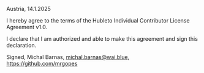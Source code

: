 Austria, 14.1.2025

I hereby agree to the terms of the Hubleto Individual Contributor License Agreement v1.0.

I declare that I am authorized and able to make this agreement and sign this declaration.

Signed, Michal Barnas, michal.barnas@wai.blue, https://github.com/mrgopes
